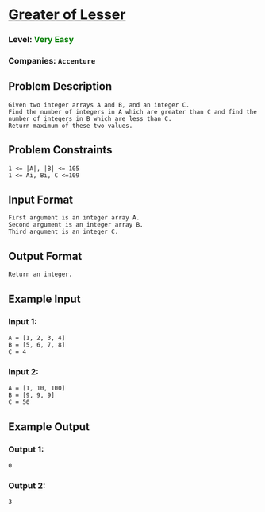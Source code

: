 
# [Greater of Lesser](https://www.interviewbit.com/problems/greater-of-lesser/)

### Level: <font color="green"> Very Easy </font>

### Companies:  `Accenture`

## Problem Description
```
Given two integer arrays A and B, and an integer C.
Find the number of integers in A which are greater than C and find the number of integers in B which are less than C.
Return maximum of these two values.
```

## Problem Constraints
```
1 <= |A|, |B| <= 105
1 <= Ai, Bi, C <=109
```

## Input Format
```
First argument is an integer array A.
Second argument is an integer array B.
Third argument is an integer C.
```

## Output Format
```
Return an integer.
```

## Example Input
### Input 1: 
```
A = [1, 2, 3, 4]
B = [5, 6, 7, 8]
C = 4
```

### Input 2: 
```
A = [1, 10, 100]
B = [9, 9, 9]
C = 50
```

## Example Output
### Output 1:
```
0
```
### Output 2:
```
3
```

